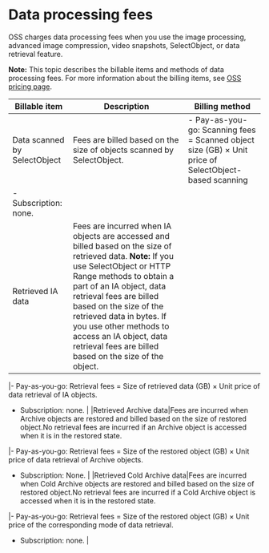 # Data processing fees

OSS charges data processing fees when you use the image processing, advanced image compression, video snapshots, SelectObject, or data retrieval feature.

**Note:** This topic describes the billable items and methods of data processing fees. For more information about the billing items, see [OSS pricing page](https://www.alibabacloud.com/product/oss/pricing).

|Billable item|Description|Billing method|
|-------------|-----------|--------------|
|Data scanned by SelectObject|Fees are billed based on the size of objects scanned by SelectObject.|-   Pay-as-you-go: Scanning fees = Scanned object size \(GB\) × Unit price of SelectObject-based scanning
-   Subscription: none. |
|Retrieved IA data|Fees are incurred when IA objects are accessed and billed based on the size of retrieved data. **Note:** If you use SelectObject or HTTP Range methods to obtain a part of an IA object, data retrieval fees are billed based on the size of the retrieved data in bytes. If you use other methods to access an IA object, data retrieval fees are billed based on the size of the object.

|-   Pay-as-you-go: Retrieval fees = Size of retrieved data \(GB\) × Unit price of data retrieval of IA objects.
-   Subscription: none. |
|Retrieved Archive data|Fees are incurred when Archive objects are restored and billed based on the size of restored object.No retrieval fees are incurred if an Archive object is accessed when it is in the restored state.

|-   Pay-as-you-go: Retrieval fees = Size of the restored object \(GB\) × Unit price of data retrieval of Archive objects.
-   Subscription: None. |
|Retrieved Cold Archive data|Fees are incurred when Cold Archive objects are restored and billed based on the size of restored object.No retrieval fees are incurred if a Cold Archive object is accessed when it is in the restored state.

|-   Pay-as-you-go: Retrieval fees = Size of the restored object \(GB\) × Unit price of the corresponding mode of data retrieval.
-   Subscription: none. |

